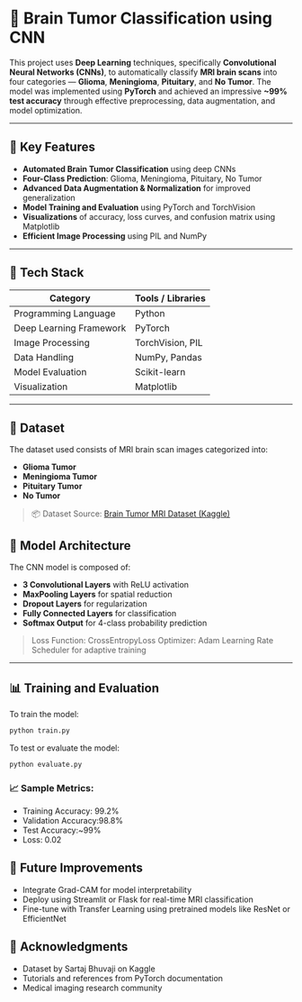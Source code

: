 # 🧠 Brain Tumor Classification using CNN

This project uses **Deep Learning** techniques, specifically **Convolutional Neural Networks (CNNs)**, to automatically classify **MRI brain scans** into four categories — **Glioma**, **Meningioma**, **Pituitary**, and **No Tumor**. The model was implemented using **PyTorch** and achieved an impressive **~99% test accuracy** through effective preprocessing, data augmentation, and model optimization.

---

## 🚀 Key Features

* **Automated Brain Tumor Classification** using deep CNNs
* **Four-Class Prediction**: Glioma, Meningioma, Pituitary, No Tumor
* **Advanced Data Augmentation & Normalization** for improved generalization
* **Model Training and Evaluation** using PyTorch and TorchVision
* **Visualizations** of accuracy, loss curves, and confusion matrix using Matplotlib
* **Efficient Image Processing** using PIL and NumPy

---

## 🧩 Tech Stack

| Category                | Tools / Libraries |
| ----------------------- | ----------------- |
| Programming Language    | Python            |
| Deep Learning Framework | PyTorch           |
| Image Processing        | TorchVision, PIL  |
| Data Handling           | NumPy, Pandas     |
| Model Evaluation        | Scikit-learn      |
| Visualization           | Matplotlib        |

---

## 📁 Dataset

The dataset used consists of MRI brain scan images categorized into:

* **Glioma Tumor**
* **Meningioma Tumor**
* **Pituitary Tumor**
* **No Tumor**

> 📦 Dataset Source: [Brain Tumor MRI Dataset (Kaggle)](https://www.kaggle.com/datasets/sartajbhuvaji/brain-tumor-classification-mri)



## 🧠 Model Architecture

The CNN model is composed of:

* **3 Convolutional Layers** with ReLU activation
* **MaxPooling Layers** for spatial reduction
* **Dropout Layers** for regularization
* **Fully Connected Layers** for classification
* **Softmax Output** for 4-class probability prediction

> Loss Function: CrossEntropyLoss
> Optimizer: Adam
> Learning Rate Scheduler for adaptive training

---

## 📊 Training and Evaluation

To train the model:

```bash
python train.py
```

To test or evaluate the model:

```bash
python evaluate.py
```

### 📈 Sample Metrics:

* Training Accuracy: 99.2%
* Validation Accuracy:98.8%
* Test Accuracy:~99%
* Loss: 0.02

## 🧾 Future Improvements

* Integrate Grad-CAM for model interpretability
* Deploy using  Streamlit or Flask for real-time MRI classification
* Fine-tune with Transfer Learning using pretrained models like ResNet or EfficientNet


## 🙌 Acknowledgments

* Dataset by Sartaj Bhuvaji on Kaggle
* Tutorials and references from PyTorch documentation
* Medical imaging research community



